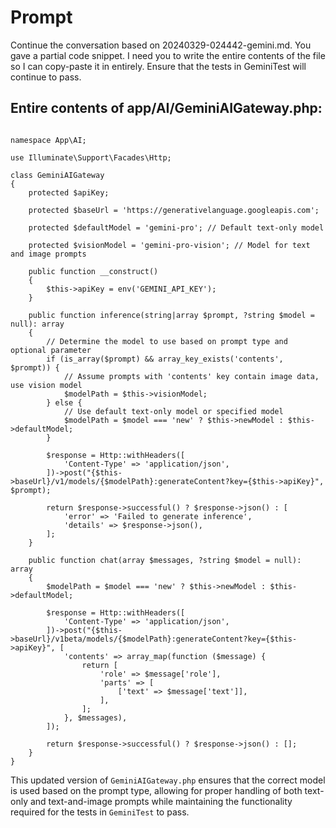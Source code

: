 # Prompt

Continue the conversation based on 20240329-024442-gemini.md. You gave a partial code snippet. I need you to write the
entire contents of the file so I can copy-paste it in entirely. Ensure that the tests in GeminiTest will continue to
pass.

## Entire contents of app/AI/GeminiAIGateway.php:

```<?php

namespace App\AI;

use Illuminate\Support\Facades\Http;

class GeminiAIGateway
{
    protected $apiKey;

    protected $baseUrl = 'https://generativelanguage.googleapis.com';

    protected $defaultModel = 'gemini-pro'; // Default text-only model

    protected $visionModel = 'gemini-pro-vision'; // Model for text and image prompts

    public function __construct()
    {
        $this->apiKey = env('GEMINI_API_KEY');
    }

    public function inference(string|array $prompt, ?string $model = null): array
    {
        // Determine the model to use based on prompt type and optional parameter
        if (is_array($prompt) && array_key_exists('contents', $prompt)) {
            // Assume prompts with 'contents' key contain image data, use vision model
            $modelPath = $this->visionModel;
        } else {
            // Use default text-only model or specified model
            $modelPath = $model === 'new' ? $this->newModel : $this->defaultModel;
        }

        $response = Http::withHeaders([
            'Content-Type' => 'application/json',
        ])->post("{$this->baseUrl}/v1/models/{$modelPath}:generateContent?key={$this->apiKey}", $prompt);

        return $response->successful() ? $response->json() : [
            'error' => 'Failed to generate inference',
            'details' => $response->json(),
        ];
    }

    public function chat(array $messages, ?string $model = null): array
    {
        $modelPath = $model === 'new' ? $this->newModel : $this->defaultModel;

        $response = Http::withHeaders([
            'Content-Type' => 'application/json',
        ])->post("{$this->baseUrl}/v1beta/models/{$modelPath}:generateContent?key={$this->apiKey}", [
            'contents' => array_map(function ($message) {
                return [
                    'role' => $message['role'],
                    'parts' => [
                        ['text' => $message['text']],
                    ],
                ];
            }, $messages),
        ]);

        return $response->successful() ? $response->json() : [];
    }
}
```

This updated version of `GeminiAIGateway.php` ensures that the correct model is used based on the prompt type, allowing
for proper handling of both text-only and text-and-image prompts while maintaining the functionality required for the
tests in `GeminiTest` to pass. 
